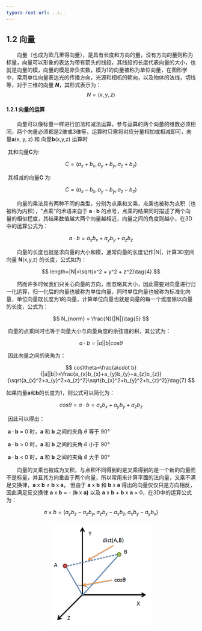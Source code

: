 ```yaml
---
typora-root-url: ..\..
---
```


## 1.2 向量

​　　向量（也成为欧几里得向量），是具有长度和方向的量，没有方向的量则称为标量，向量可以形象的表达为带有箭头的线段，其线段的长度代表向量的大小，也就是向量的模，向量的模是非负实数，模为1的向量被称为单位向量，在图形学中，常用单位向量表达光的传播方向，光源和相机的朝向，以及物体的法线，切线等，对于三维的向量 ***N***，其形式表示为：
$$
N = (x, y, z)
$$

#### 1.2.1 向量的运算

　　向量可以像标量一样进行加法和减法运算，参与运算的两个向量的维数必须相同，两个向量必须都是2维或3维等，运算时只需将对应分量相加或相减即可，向量**a**(x, y, z) 和 向量**b**(x,y,z) 运算时

​	其和向量**C**为:

$$
C=(a_{x}+b_{x},a_{y}+b_{y},a_{z}+b_{z})\tag{1}
$$

​	其相减的向量**C** 为:

$$
C=(a_{x}-b_{x},a_{y}-b_{y},a_{z}-b_{z})\tag{2}
$$

　　向量的乘法具有两种不同的类型，分别为点乘和叉乘，点乘也被称为点积（也被称为内积），"点乘"的术语来自于 **a · b** 的点号，点乘的结果同时描述了两个向量的相似程度，其结果数值越大两个向量越相近，向量之间的角度则越小，在3D中的运算公式为：

$$
a\cdot b=a_{x}b_{x}+a_{y}b_{y}+a_{z}b_{z}\tag{3}
$$

​　　向量的长度也就是求向量的大小和模，通常向量的长度记作|N|，计算3D空间向量 **N**(x,y,z) 的长度，公式如为：

$$
length=|N|=\sqrt{x^2 + y^2 + z^2}\tag{4}
$$

​　　然而许多时候我们只关心向量的方向，而忽略其大小，因此需要对向量进行归一化运算，归一化后的向量也被称为单位向量，同时单位向量也被称为标准化向量，单位向量既长度为1的向量，计算单位向量也就是向量的每一个维度除以向量的长度，公式为：

$$
N_{norm} = \frac{N}{|N|}\tag{5}
$$

​	向量的点乘同时也等于向量大小与向量角度的余弦值的积，其公式为：

$$
a\cdot b=|a||b|cos\theta\tag{6}
$$

​	因此向量之间的夹角为：

$$
cos\theta=\frac{a\cdot b}{|a||b|}=\frac{a_{x}b_{x}+a_{y}b_{y}+a_{z}b_{z}}{\sqrt{a_{x}^2+a_{y}^2+a_{z}^2}\sqrt{b_{x}^2+b_{y}^2+b_{z}^2}}\tag{7}
$$

​	如果向量**a**和**b**的长度为1，则公式可以简化为：

$$
cos\theta=a\cdot b=a_{x}b_{x}+a_{y}b_{y}+a_{z}b_{z}\tag{8}
$$

​	因此可以得出：

​	**a · b** = 0 时，**a** 和 **b** 之间的夹角 *θ* 等于 90°

​	**a · b** > 0 时，**a** 和 **b** 之间的夹角 *θ* 小于 90°

​	**a · b** < 0 时，**a** 和 **b** 之间的夹角 *θ* 大于 90°

​　　向量的叉乘也被成为叉积，与点积不同得到的是叉乘得到的是一个新的向量而不是标量，并且其方向垂直于两个向量，所以常用来计算平面的法向量，叉乘不满足交换律，**a** x **b** ≠ **b** x **a**， 但由于 **a** x **b** 和 **b** x **a** 得出的向量仅仅只是方向相反，因此满足反交换律 **a** x **b** = - (**b** x **a)** 以及  **a** x **b** + **b** x **a** = 0，在3D中的运算公式为：

$$
a\times b = (a_{y}b_{z}-a_{z}b_{y}, a_{z}b_{x}-a_{x}b_{z}, a_{x}b_{y}-a_{y}b_{x})\tag{9}
$$

<center><img src="/assets/3d-cross.png" align="center"/></center>
